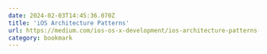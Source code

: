 ```yaml
---
date: 2024-02-03T14:45:36.070Z
title: 'iOS Architecture Patterns'
url: https://medium.com/ios-os-x-development/ios-architecture-patterns-ecba4c38de52
category: bookmark
---
```


